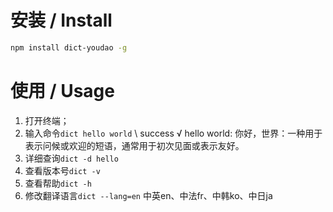 # 安装 / Install
```bash
npm install dict-youdao -g
```

# 使用 / Usage
1. 打开终端；
2. 输入命令`dict hello world`
   \ success
   √ hello world: 你好，世界：一种用于表示问候或欢迎的短语，通常用于初次见面或表示友好。
3. 详细查询`dict -d hello`
4. 查看版本号`dict -v `
5. 查看帮助`dict -h`
6. 修改翻译语言`dict --lang=en`
   中英en、中法fr、中韩ko、中日ja
